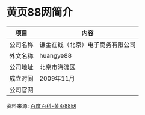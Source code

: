 # 黄页88网简介

|项目|内容|
|-----|-----|
|公司名称|谦金在线（北京）电子商务有限公司|
|外文名称|huangye88|
|公司地址|北京市海淀区|
|成立时间|2009年11月|
|公司官网||

资料来源: 
[百度百科-黄页88网](https://baike.baidu.com/item/%E9%BB%84%E9%A1%B588%E7%BD%91)